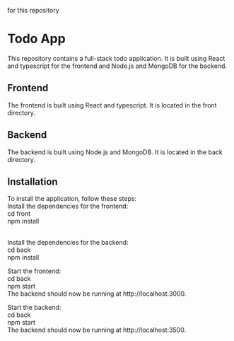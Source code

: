 for this repository

<h1>Todo App</h1>
This repository contains a full-stack todo application. It is built using React and typescript for the frontend and Node.js and MongoDB for the backend.

<h2>Frontend</h2>
The frontend is built using React and typescript. It is located in the front directory.

<h2>Backend</h2>
The backend is built using Node.js and MongoDB. It is located in the back directory.

<h2>Installation</h2>
To install the application, follow these steps:

<br />
Install the dependencies for the frontend:
<br />
cd front
<br />
npm install
<br />
<br />

Install the dependencies for the backend:
<br />
cd back
<br />
npm install
<br />

Start the frontend:
<br />
cd back
<br />
npm start
<br />
The backend should now be running at http://localhost:3000.

Start the backend:
<br />
cd back
<br />
npm start
<br />
The backend should now be running at http://localhost:3500.
